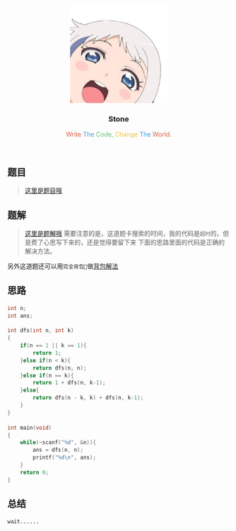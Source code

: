 <p align="center">
  <a href="http://shallweitalk.com">
	<img src="https://raw.githubusercontent.com/Haut-Stone/ACM/master/photos/me.png" width=220 height=220>
  </a>
  <h3 align="center">Stone</h3>
  <p align="center">
  <span style="color: #D96045">Write</span>
  <span style="color: #449AD8">The</span> 
  <span style="color: #64C271">Code,</span>
  <span style="color: #EDC233">Change</span>
  <span style="color: #449AD8">The</span>
  <span style="color: #D96045">World.</span>
	<br>
  </p>
</p>
<br>

## 题目

>[这里是题目哦](http://cxsjsxmooc.openjudge.cn/2017t2summerw3/2/)

## 题解

>[这里是题解哦](http://blog.csdn.net/kucece/article/details/46759235)
需要注意的是，这道题卡搜索的时间，我的代码是`超时`的，但是费了心思写下来的，还是觉得要留下来
下面的思路里面的代码是正确的解决方法。

另外这道题还可以用`完全背包🎒`做[背包解法](http://blog.csdn.net/qq_37785469/article/details/76377188)

## 思路

```cpp
int n;
int ans;

int dfs(int n, int k)
{
	if(n == 1 || k == 1){
		return 1;
	}else if(n < k){
		return dfs(n, n);
	}else if(n == k){
		return 1 + dfs(n, k-1);
	}else{
		return dfs(n - k, k) + dfs(n, k-1);
	}
}

int main(void)
{
	while(~scanf("%d", &n)){
		ans = dfs(n, n);
		printf("%d\n", ans);
	}
	return 0;
}
```

## 总结

	wait...... 